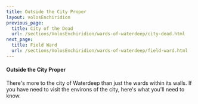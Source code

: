 ```yaml
---
title: Outside the City Proper
layout: volosEnchiridion
previous_page:
  title: City of the Dead
  url: /sections/VolosEnchiridion/wards-of-waterdeep/city-dead.html
next_page:
  title: Field Ward
  url: /sections/VolosEnchiridion/wards-of-waterdeep/field-ward.html
---
```


#### Outside the City Proper

There's more to the city of Waterdeep than just the wards within its walls. If you have need to visit the environs of the city, here's what you'll need to know.
